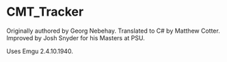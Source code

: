 # CMT_Tracker
Originally authored by Georg Nebehay. Translated to C# by Matthew Cotter. Improved by Josh Snyder for his Masters at PSU. 

Uses Emgu 2.4.10.1940.

